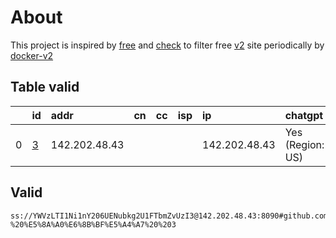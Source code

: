 
# About

This project is inspired by [free](https://github.com/freefq/free) and [check](https://github.com/yeahwu/check) to filter free [v2](https://github.com/v2fly/v2ray-core) site periodically by [docker-v2](https://hub.docker.com/r/v2ray/official)

    

## Table valid
|    | id                 | addr          | cn   | cc   | isp   | ip            | chatgpt          |
|---:|:-------------------|:--------------|:-----|:-----|:------|:--------------|:-----------------|
|  0 | [3](config/3.json) | 142.202.48.43 |      |      |       | 142.202.48.43 | Yes (Region: US) |

## Valid
```
ss://YWVzLTI1Ni1nY206UENubkg2U1FTbmZvUzI3@142.202.48.43:8090#github.com/freefq%20-%20%E5%8A%A0%E6%8B%BF%E5%A4%A7%20%203
```

